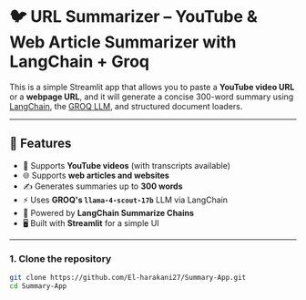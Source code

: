 # 🐦 URL Summarizer – YouTube & Web Article Summarizer with LangChain + Groq

This is a simple Streamlit app that allows you to paste a **YouTube video URL** or a **webpage URL**, and it will generate a concise 300-word summary using [LangChain](https://www.langchain.com/), the [GROQ LLM](https://groq.com/), and structured document loaders.

---

## 🚀 Features

- 🔗 Supports **YouTube videos** (with transcripts available)
- 🌐 Supports **web articles and websites**
- ✍️ Generates summaries up to **300 words**
- ⚡ Uses **GROQ's `llama-4-scout-17b`** LLM via LangChain
- 🧠 Powered by **LangChain Summarize Chains**
- 🖥️ Built with **Streamlit** for a simple UI

---

### 1. Clone the repository

```bash
git clone https://github.com/El-harakani27/Summary-App.git
cd Summary-App
